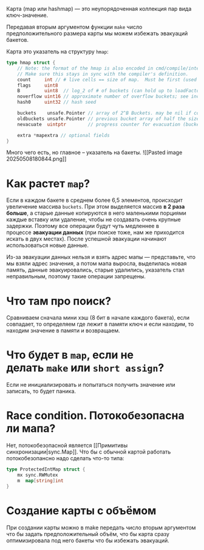 Карта (map или hashmap) — это неупорядоченная коллекция пар вида ключ-значение.

Передавая вторым аргументом функции `make` число предположительного размера карты мы можем избежать эвакуаций бакетов.

Карта это указатель на структуру `hmap`:
```go
type hmap struct {
    // Note: the format of the hmap is also encoded in cmd/compile/internal/reflectdata/reflect.go.
    // Make sure this stays in sync with the compiler's definition.
    count     int // # live cells == size of map.  Must be first (used by len() builtin)
    flags     uint8
    B         uint8  // log_2 of # of buckets (can hold up to loadFactor * 2^B items)
    noverflow uint16 // approximate number of overflow buckets; see incrnoverflow for details
    hash0     uint32 // hash seed

    buckets    unsafe.Pointer // array of 2^B Buckets. may be nil if count==0.
    oldbuckets unsafe.Pointer // previous bucket array of half the size, non-nil only when growing
    nevacuate  uintptr        // progress counter for evacuation (buckets less than this have been evacuated)

    extra *mapextra // optional fields
}
```
Много чего есть, но главное – указатель на бакеты.
![[Pasted image 20250508180844.png]]
# Как растет `map`?
Если в каждом бакете в среднем более 6,5 элементов, происходит увеличение массива `buckets`. При этом выделяется массив **в 2 раза больше**, а старые данные копируются в него маленькими порциями каждые вставку или удаление, чтобы не создавать очень крупные задержки. Поэтому все операции будут чуть медленнее в процессе **эвакуации данных** (при поиске тоже, нам же приходится искать в двух местах). После успешной эвакуации начинают использоваться новые данные.

Из-за эвакуации данных нельзя и взять адрес мапы — представьте, что мы взяли адрес значения, а потом мапа выросла, выделилась новая память, данные эвакуировались, старые удалились, указатель стал неправильным, поэтому такие операции запрещены.
# Что там про поиск?
Сравниваем сначала мини хэш (8 бит в начале каждого бакета), если совпадает, то определяем где лежит в памяти ключ и если находим, то находим значение в памяти и возвращаем.
# Что будет в `map`, если не делать `make` или `short assign`?
Если не инициализировать и попытаться получить значение или записать, то будет паника.
# Race condition. Потокобезопасна ли мапа?
Нет, потокобезопасной является [[Примитивы синхронизации|sync.Map]].
Что бы с обычной картой работать потокобезопансно надо сделать что-то типа:
```go
type ProtectedIntMap struct {
    mx sync.RWMutex
    m  map[string]int
}
```
# Создание карты с объёмом
При создании карты можно в make передать число вторым аргументом что бы задать предположительный объём, что бы карта сразу оптимизировала под него бакеты что бы избежать эвакуаций.